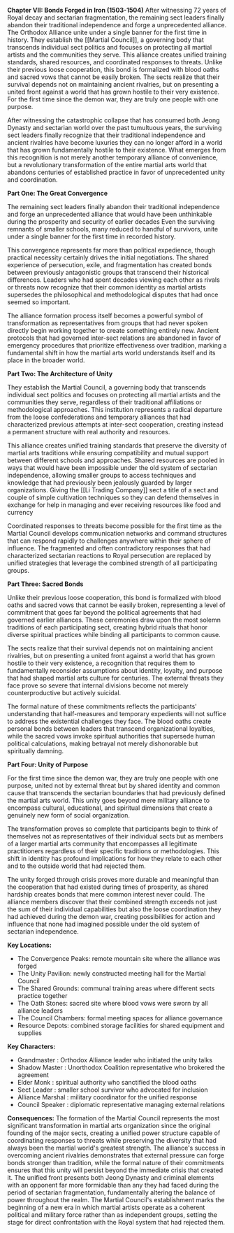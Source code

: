 **Chapter VII: Bonds Forged in Iron (1503-1504)** After witnessing 72 years of Royal decay and sectarian fragmentation, the remaining sect leaders finally abandon their traditional independence and forge a unprecedented alliance. The Orthodox Alliance unite under a single banner for the first time in history. They establish the [[Martial Council]], a governing body that transcends individual sect politics and focuses on protecting all martial artists and the communities they serve. This alliance creates unified training standards, shared resources, and coordinated responses to threats. Unlike their previous loose cooperation, this bond is formalized with blood oaths and sacred vows that cannot be easily broken. The sects realize that their survival depends not on maintaining ancient rivalries, but on presenting a united front against a world that has grown hostile to their very existence. For the first time since the demon war, they are truly one people with one purpose.

After witnessing the catastrophic collapse that has consumed both Jeong Dynasty and sectarian world over the past tumultuous years, the surviving sect leaders finally recognize that their traditional independence and ancient rivalries have become luxuries they can no longer afford in a world that has grown fundamentally hostile to their existence. What emerges from this recognition is not merely another temporary alliance of convenience, but a revolutionary transformation of the entire martial arts world that abandons centuries of established practice in favor of unprecedented unity and coordination.

**Part One: The Great Convergence**

The remaining sect leaders finally abandon their traditional independence and forge an unprecedented alliance that would have been unthinkable during the prosperity and security of earlier decades Even the surviving remnants of smaller schools, many reduced to handful of survivors, unite under a single banner for the first time in recorded history.

This convergence represents far more than political expedience, though practical necessity certainly drives the initial negotiations. The shared experience of persecution, exile, and fragmentation has created bonds between previously antagonistic groups that transcend their historical differences. Leaders who had spent decades viewing each other as rivals or threats now recognize that their common identity as martial artists supersedes the philosophical and methodological disputes that had once seemed so important.

The alliance formation process itself becomes a powerful symbol of transformation as representatives from groups that had never spoken directly begin working together to create something entirely new. Ancient protocols that had governed inter-sect relations are abandoned in favor of emergency procedures that prioritize effectiveness over tradition, marking a fundamental shift in how the martial arts world understands itself and its place in the broader world.

**Part Two: The Architecture of Unity**

They establish the Martial Council, a governing body that transcends individual sect politics and focuses on protecting all martial artists and the communities they serve, regardless of their traditional affiliations or methodological approaches. This institution represents a radical departure from the loose confederations and temporary alliances that had characterized previous attempts at inter-sect cooperation, creating instead a permanent structure with real authority and resources.

This alliance creates unified training standards that preserve the diversity of martial arts traditions while ensuring compatibility and mutual support between different schools and approaches. Shared resources are pooled in ways that would have been impossible under the old system of sectarian independence, allowing smaller groups to access techniques and knowledge that had previously been jealously guarded by larger organizations. Giving the [[Li Trading Company]]  sect a title of a sect and couple of simple cultivation techniques so they can defend themselves in exchange for help in managing and ever receiving resources like food and currency

Coordinated responses to threats become possible for the first time as the Martial Council develops communication networks and command structures that can respond rapidly to challenges anywhere within their sphere of influence. The fragmented and often contradictory responses that had characterized sectarian reactions to Royal persecution are replaced by unified strategies that leverage the combined strength of all participating groups.

**Part Three: Sacred Bonds**

Unlike their previous loose cooperation, this bond is formalized with blood oaths and sacred vows that cannot be easily broken, representing a level of commitment that goes far beyond the political agreements that had governed earlier alliances. These ceremonies draw upon the most solemn traditions of each participating sect, creating hybrid rituals that honor diverse spiritual practices while binding all participants to common cause.

The sects realize that their survival depends not on maintaining ancient rivalries, but on presenting a united front against a world that has grown hostile to their very existence, a recognition that requires them to fundamentally reconsider assumptions about identity, loyalty, and purpose that had shaped martial arts culture for centuries. The external threats they face prove so severe that internal divisions become not merely counterproductive but actively suicidal.

The formal nature of these commitments reflects the participants' understanding that half-measures and temporary expedients will not suffice to address the existential challenges they face. The blood oaths create personal bonds between leaders that transcend organizational loyalties, while the sacred vows invoke spiritual authorities that supersede human political calculations, making betrayal not merely dishonorable but spiritually damning.

**Part Four: Unity of Purpose**

For the first time since the demon war, they are truly one people with one purpose, united not by external threat but by shared identity and common cause that transcends the sectarian boundaries that had previously defined the martial arts world. This unity goes beyond mere military alliance to encompass cultural, educational, and spiritual dimensions that create a genuinely new form of social organization.

The transformation proves so complete that participants begin to think of themselves not as representatives of their individual sects but as members of a larger martial arts community that encompasses all legitimate practitioners regardless of their specific traditions or methodologies. This shift in identity has profound implications for how they relate to each other and to the outside world that had rejected them.

The unity forged through crisis proves more durable and meaningful than the cooperation that had existed during times of prosperity, as shared hardship creates bonds that mere common interest never could. The alliance members discover that their combined strength exceeds not just the sum of their individual capabilities but also the loose coordination they had achieved during the demon war, creating possibilities for action and influence that none had imagined possible under the old system of sectarian independence.

**Key Locations:**

- The Convergence Peaks: remote mountain site where the alliance was forged
- The Unity Pavilion: newly constructed meeting hall for the Martial Council
- The Shared Grounds: communal training areas where different sects practice together
- The Oath Stones: sacred site where blood vows were sworn by all alliance leaders
- The Council Chambers: formal meeting spaces for alliance governance
- Resource Depots: combined storage facilities for shared equipment and supplies

**Key Characters:**

- Grandmaster : Orthodox Alliance leader who initiated the unity talks
- Shadow Master : Unorthodox Coalition representative who brokered the agreement
- Elder Monk : spiritual authority who sanctified the blood oaths
- Sect Leader : smaller school survivor who advocated for inclusion
- Alliance Marshal : military coordinator for the unified response
- Council Speaker : diplomatic representative managing external relations

**Consequences:** The formation of the Martial Council represents the most significant transformation in martial arts organization since the original founding of the major sects, creating a unified power structure capable of coordinating responses to threats while preserving the diversity that had always been the martial world's greatest strength. The alliance's success in overcoming ancient rivalries demonstrates that external pressure can forge bonds stronger than tradition, while the formal nature of their commitments ensures that this unity will persist beyond the immediate crisis that created it. The unified front presents both Jeong Dynasty and criminal elements with an opponent far more formidable than any they had faced during the period of sectarian fragmentation, fundamentally altering the balance of power throughout the realm. The Martial Council's establishment marks the beginning of a new era in which martial artists operate as a coherent political and military force rather than as independent groups, setting the stage for direct confrontation with the Royal system that had rejected them.
